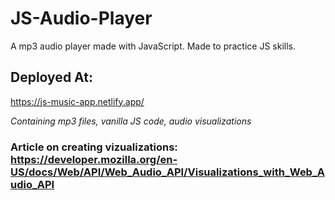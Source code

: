 # JS-Audio-Player
A mp3 audio player made with JavaScript. Made to practice JS skills.

## Deployed At: 
https://js-music-app.netlify.app/


*Containing mp3 files, vanilla JS code, audio visualizations*


### Article on creating vizualizations: https://developer.mozilla.org/en-US/docs/Web/API/Web_Audio_API/Visualizations_with_Web_Audio_API
